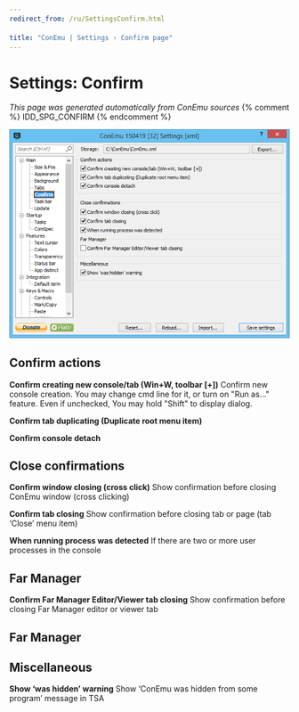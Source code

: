 ```yaml
---
redirect_from: /ru/SettingsConfirm.html

title: "ConEmu | Settings › Confirm page"
---
```


# Settings: Confirm

*This page was generated automatically from ConEmu sources*
{% comment %} IDD_SPG_CONFIRM {% endcomment %}

![ConEmu Settings: Confirm](/img/Settings-Confirm.png)



## Confirm actions

**Confirm creating new console/tab (Win+W, toolbar [+])** Confirm new console creation. You may change cmd line for it, or turn on "Run as..." feature. Even if unchecked, You may hold "Shift" to display dialog.

**Confirm tab duplicating (Duplicate root menu item)** 

**Confirm console detach** 



## Close confirmations

**Confirm window closing (cross click)** Show confirmation before closing ConEmu window (cross clicking)

**Confirm tab closing** Show confirmation before closing tab or page (tab ‘Close’ menu item)

**When running process was detected** If there are two or more user processes in the console

## Far Manager

**Confirm Far Manager Editor/Viewer tab closing** Show confirmation before closing Far Manager editor or viewer tab





## Far Manager





## Miscellaneous

**Show ‘was hidden’ warning** Show ‘ConEmu was hidden from some program’ message in TSA



